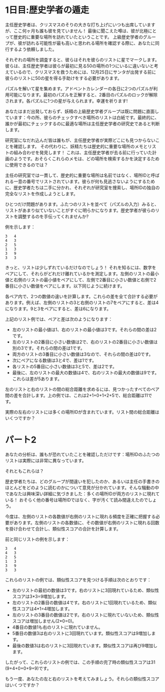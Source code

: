 # 1日目:歴史学者の遁走

主任歴史学者は、クリスマスのそりの大きな打ち上げにいつも出席していますが、ここ何ヶ月も誰も彼を見ていません！
最後に聞こえた噂は、彼が北極にとって歴史的に重要な場所を訪れていたということです。
上級歴史学者のグループが、彼が訪れる可能性が最も高いと思われる場所を確認する際に、あなたに同行するよう依頼しました。

それぞれの場所を調査すると、彼らはそれを彼らのリストに星でマークします。彼らは、主任歴史学者は彼らが最初に見る50の場所の1つにいるに違いないと考えているので、クリスマスを救うためには、12月25日にサンタが出発する前に彼らのリストに50の星を得る手助けをする必要があります。

パズルを解いて星を集めます。アドベントカレンダーの各日に2つのパズルが利用可能になります。最初のパズルを正解すると、2番目のパズルのロックが解除されます。各パズルに1つの星が与えられます。幸運を祈ります!

あなたはまだ出発しておらず、妖精の上級歴史学者グループは既に問題に直面しています：今の所、彼らのチェックすべき場所のリストは白紙です。最終的に、誰かが最初にチェックするのに最適な場所は主任歴史学者の研究史であると判断します。

研究室になだれ込んだ皆は誰もが、主任歴史学者が実際どこにも見つからないことを確認します。
その代わりに、妖精たちは歴史的に重要な場所のメモとリストの組み合わせを発見します！
これは、主任歴史学者が去る前に行っていた計画のようです。おそらくこれらのメモは、どの場所を検索するかを決定するために使用できるのでは？

主任の研究室では一貫して、歴史的に重要な場所は名前ではなく、場所IDと呼ばれる一意の番号でリストされています。彼らが何も見逃さないようにするために、歴史学者たちは二手に分かれ、それぞれが研究室を捜索し、場所IDの独自の完全なリストを作成しようとします。

ひとつだけ問題があります。ふたつのリストを並べて（パズルの入力）みると、リストがあまり似ていないことがすぐに明らかになります。歴史学者が彼らのリストを調整するのを手伝ってくれませんか?

例を示します：

```
3   4
4   3
2   5
1   3
3   9
3   3
```

きっと、リストは少しずれているだけなのでしょう！
それを知るには、数字をペアにして、それらがどれだけ離れているかを測定します。左側のリストの最小値と右側のリストの最小値をペアにして、左側で2番目に小さい数値と右側で2番目に小さい数値をペアにします。以下同じように続けます。

各ペア内で、2つの数値の違いを計算します。これらの差を全て合計する必要があります。例えば、左側のリストの3と右側のリストの7をペアにすると、差は4になります。9と3をペアにすると、差は6になります。

上記のリスト例では、ペアと差は次のようになります：

- 左のリストの最小値は1、右のリストの最小値は3です。それらの間の差は2です。
- 左のリストの2番目に小さい数値は2で、右のリストの2番目に小さい数値は別の3です。それらの間の差は1です。
- 両方のリストの3番目に小さい数値は3なので、それらの間の差は0です。
- 次にペアになる数値は3と4で、差は1です。
- 各リストの5番目に小さい数値は3と5で、差は2です。
- 最後に、左のリストの最大の数値は4で、右のリストの最大の数値は9です。これらは差が5あります。

左のリストと右のリストの間の総合距離を求めるには、見つかったすべてのペア間の差を合計します。上の例では、これは2+1+0+1+2+5で、総合距離は11です。

実際の左右のリストには多くの場所IDが含まれています。リスト間の総合距離はいくつですか？

# パート2

あなたの分析は、誰もが恐れていたことを確認しただけです：場所IDのふたつのリストは実際には非常に異なっています。

それともこれらは？

歴史学者たちは、どのグループが間違いを犯したのか、あるいは主任の手書きのほとんどをどのように読むのかについて意見が分かれています。そんな騒動の中であなたは興味深い詳細に気づきました：多くの場所IDが両方のリストに現れている！
おそらく他の番号は場所IDではなく、字が汚くて読み間違えたのでしょう。

今度は、左側のリストの各数値が右側のリストに現れる頻度を正確に把握する必要があります。左側のリストの各数値に、その数値が右側のリストに現れる回数を掛け合わせて合計し、類似性スコアの合計を計算します。

前と同じリストの例を示します：

```
3   4
4   3
2   5
1   3
3   9
3   3
```

これらのリストの例では、類似性スコアを見つける手順は次のとおりです：

- 左のリストの最初の数値は3です。右のリストに3回現れているため、類似性スコアは3*3=9増加します。
- 左のリストの2番目の数値は4です。右のリストに1回現れているため、類似性スコアは4*1=4増加します。
- 左のリストの3番目の数値は2です。右のリストに現れていないため、類似性スコアは増加しません(2*0=0)。
- 4番目の数値1も右のリストに現れていません。
- 5番目の数値3は右のリストに3回現れています。類似性スコアは9増加します。
- 最後の数値3は右のリストに3回現れています。類似性スコアは再び9増加します。

したがって、これらのリストの例では、この手順の完了時の類似性スコアは31 (9+4+0+0+9+9)です。

もう一度、あなたの左と右のリストを考えてみましょう。それらの類似性スコアはいくつですか？
